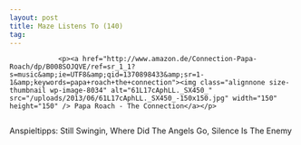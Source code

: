 ```yaml
---
layout: post
title: Maze Listens To (140)
tag: 
---
```



                <p><a href="http://www.amazon.de/Connection-Papa-Roach/dp/B008SOJQVE/ref=sr_1_1?s=music&amp;ie=UTF8&amp;qid=1370898433&amp;sr=1-1&amp;keywords=papa+roach+the+connection"><img class="alignnone size-thumbnail wp-image-8034" alt="61L17cAphLL._SX450_" src="/uploads/2013/06/61L17cAphLL._SX450_-150x150.jpg" width="150" height="150" /> Papa Roach - The Connection</a></p>
<img alt="" src="/uploads/2010/02/maze_listens_to_4stars.png" />
<p>Anspieltipps: Still Swingin, Where Did The Angels Go, Silence Is The Enemy</p>
            
